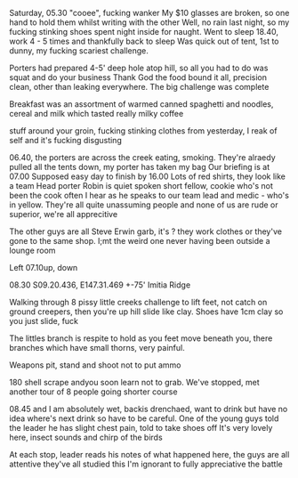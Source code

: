 Saturday, 05.30 "cooee", fucking wanker
My $10 glasses are broken, so one hand to hold them whilst writing with the other
Well, no rain last night, so my fucking stinking shoes spent night inside for naught.
Went to sleep 18.40, work 4 - 5 times and thankfully back to sleep
Was quick out of tent, 1st to dunny, my fucking scariest challenge.

Porters had prepared 4-5' deep hole atop hill, so all you had to do was squat and do your business
Thank God the food bound it all, precision clean, other than leaking everywhere. The big challenge was complete

Breakfast was an assortment of warmed canned spaghetti and noodles, cereal and milk which tasted really milky
coffee

stuff around your groin, fucking stinking clothes from yesterday, I reak of self and it's fucking disgusting

06.40, the porters are across the creek eating, smoking. They're alraedy pulled all the tents down, my porter has taken my bag
Our briefing is at 07.00
Supposed easy day to finish by 16.00
Lots of red shirts, they look like a team
Head porter Robin is quiet spoken short fellow, cookie who's not been the cook often I hear as he speaks to our team lead and medic - who's in yellow.
They're all quite unassuming people and none of us are rude or superior, we're all apprecitive

The other guys are all Steve Erwin garb, it's ? they work clothes or they've gone to the same shop. I;mt the weird one never having been outside a lounge room

Left 07.10up, down

08.30 S09.20.436, E147.31.469 +-75'
Imitia Ridge

Walking through 8 pissy little creeks challenge to lift feet, not catch on ground creepers, then you're up hill slide like clay. Shoes have 1cm clay so you just slide, fuck

The littles branch is respite to hold as you feet move beneath you, there branches which have small thorns, very painful.

Weapons pit, stand and shoot
not to put ammo

180 shell scrape andyou soon learn not to grab. 
We've stopped, met another tour of 8 people going shorter course

08.45 and I am absolutely wet, backis drenchaed, want to drink but have no idea where's next drink so have to be careful.
One of the young guys told the leader he has slight chest pain, told to take shoes off
It's very lovely here, insect sounds and chirp of the birds

At each stop, leader reads his notes of what happened here, the guys are all attentive
they've all studied this 
I'm ignorant to fully appreciative the battle